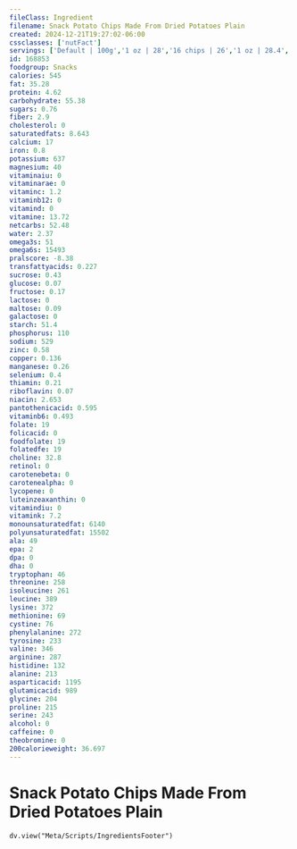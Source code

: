 ```yaml
---
fileClass: Ingredient
filename: Snack Potato Chips Made From Dried Potatoes Plain
created: 2024-12-21T19:27:02-06:00
cssclasses: ['nutFact']
servings: ['Default | 100g','1 oz | 28','16 chips | 26','1 oz | 28.4','1 can (7 oz) | 198']
id: 168853
foodgroup: Snacks
calories: 545
fat: 35.28
protein: 4.62
carbohydrate: 55.38
sugars: 0.76
fiber: 2.9
cholesterol: 0
saturatedfats: 8.643
calcium: 17
iron: 0.8
potassium: 637
magnesium: 40
vitaminaiu: 0
vitaminarae: 0
vitaminc: 1.2
vitaminb12: 0
vitamind: 0
vitamine: 13.72
netcarbs: 52.48
water: 2.37
omega3s: 51
omega6s: 15493
pralscore: -8.38
transfattyacids: 0.227
sucrose: 0.43
glucose: 0.07
fructose: 0.17
lactose: 0
maltose: 0.09
galactose: 0
starch: 51.4
phosphorus: 110
sodium: 529
zinc: 0.58
copper: 0.136
manganese: 0.26
selenium: 0.4
thiamin: 0.21
riboflavin: 0.07
niacin: 2.653
pantothenicacid: 0.595
vitaminb6: 0.493
folate: 19
folicacid: 0
foodfolate: 19
folatedfe: 19
choline: 32.8
retinol: 0
carotenebeta: 0
carotenealpha: 0
lycopene: 0
luteinzeaxanthin: 0
vitamindiu: 0
vitamink: 7.2
monounsaturatedfat: 6140
polyunsaturatedfat: 15502
ala: 49
epa: 2
dpa: 0
dha: 0
tryptophan: 46
threonine: 258
isoleucine: 261
leucine: 389
lysine: 372
methionine: 69
cystine: 76
phenylalanine: 272
tyrosine: 233
valine: 346
arginine: 287
histidine: 132
alanine: 213
asparticacid: 1195
glutamicacid: 989
glycine: 204
proline: 215
serine: 243
alcohol: 0
caffeine: 0
theobromine: 0
200calorieweight: 36.697
---
```


# Snack Potato Chips Made From Dried Potatoes Plain

```dataviewjs
dv.view("Meta/Scripts/IngredientsFooter")
```